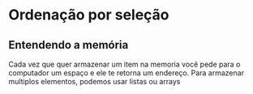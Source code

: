 # Ordenação por seleção
## Entendendo a memória
Cada vez que quer armazenar um item na memoria você pede para o computador um espaço e ele te retorna um endereço. Para armazenar multiplos elementos, podemos usar listas ou arrays